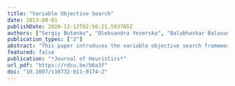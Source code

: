 ```yaml
---
title: "Variable Objective Search"
date: 2013-08-01
publishDate: 2020-12-12T02:56:21.593765Z
authors: ["Sergiy Butenko", "Oleksandra Yezerska", "Balabhaskar Balasundaram"]
publication_types: ["2"]
abstract: "This paper introduces the variable objective search framework for combinatorial optimization. The method utilizes different objective functions used in alternative mathematical programming formulations of the same combinatorial optimization problem in an attempt to improve the solutions obtained using each of these formulations individually. The proposed technique is illustrated using alternative quadratic unconstrained binary formulations of the classical maximum independent set problem in graphs."
featured: false
publication: "*Journal of Heuristics*"
url_pdf: "https://rdcu.be/b6a3f"
doi: "10.1007/s10732-011-9174-2"
---
```


